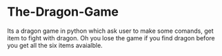 # The-Dragon-Game
Its a dragon game in python which ask user to make some comands, get item to fight with dragon. Oh you lose the game if you find dragon before you get all the six items avaialble.
